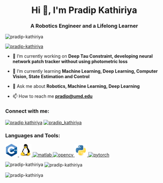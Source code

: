 <h1 align="center">Hi 👋, I'm Pradip Kathiriya</h1>
<h3 align="center">A Robotics Engineer and a Lifelong Learner</h3>

<p align="left"> <img src="https://komarev.com/ghpvc/?username=pradip-kathiriya&label=Profile%20views&color=0e75b6&style=flat" alt="pradip-kathiriya" /> </p>

<p align="left"> <a href="https://github.com/ryo-ma/github-profile-trophy"><img src="https://github-profile-trophy.vercel.app/?username=pradip-kathiriya" alt="pradip-kathiriya" /></a> </p>

- 🔭 I’m currently working on **Deep Tau Constraint, developing neural network patch tracker without using photometric loss**

- 🌱 I’m currently learning **Machine Learning, Deep Learning, Computer Vision, State Estimation and Control**

- 💬 Ask me about **Robotics, Machine Learning, Deep Learning**

- 📫 How to reach me **pradip@umd.edu**

<h3 align="left">Connect with me:</h3>
<p align="left">
<a href="https://linkedin.com/in/pradip kathiriya" target="blank"><img align="center" src="https://raw.githubusercontent.com/rahuldkjain/github-profile-readme-generator/master/src/images/icons/Social/linked-in-alt.svg" alt="pradip kathiriya" height="30" width="40" /></a>
<a href="https://www.leetcode.com/pradip_kathiriya" target="blank"><img align="center" src="https://raw.githubusercontent.com/rahuldkjain/github-profile-readme-generator/master/src/images/icons/Social/leet-code.svg" alt="pradip_kathiriya" height="30" width="40" /></a>
</p>

<h3 align="left">Languages and Tools:</h3>
<p align="left"> <a href="https://www.w3schools.com/cpp/" target="_blank" rel="noreferrer"> <img src="https://raw.githubusercontent.com/devicons/devicon/master/icons/cplusplus/cplusplus-original.svg" alt="cplusplus" width="40" height="40"/> </a> <a href="https://www.linux.org/" target="_blank" rel="noreferrer"> <img src="https://raw.githubusercontent.com/devicons/devicon/master/icons/linux/linux-original.svg" alt="linux" width="40" height="40"/> </a> <a href="https://www.mathworks.com/" target="_blank" rel="noreferrer"> <img src="https://upload.wikimedia.org/wikipedia/commons/2/21/Matlab_Logo.png" alt="matlab" width="40" height="40"/> </a> <a href="https://opencv.org/" target="_blank" rel="noreferrer"> <img src="https://www.vectorlogo.zone/logos/opencv/opencv-icon.svg" alt="opencv" width="40" height="40"/> </a> <a href="https://www.python.org" target="_blank" rel="noreferrer"> <img src="https://raw.githubusercontent.com/devicons/devicon/master/icons/python/python-original.svg" alt="python" width="40" height="40"/> </a> <a href="https://pytorch.org/" target="_blank" rel="noreferrer"> <img src="https://www.vectorlogo.zone/logos/pytorch/pytorch-icon.svg" alt="pytorch" width="40" height="40"/> </a> </p>

<p><img align="left" src="https://github-readme-stats.vercel.app/api/top-langs?username=pradip-kathiriya&show_icons=true&locale=en&layout=compact" alt="pradip-kathiriya" /></p>

<p>&nbsp;<img align="center" src="https://github-readme-stats.vercel.app/api?username=pradip-kathiriya&show_icons=true&locale=en" alt="pradip-kathiriya" /></p>

<p><img align="center" src="https://github-readme-streak-stats.herokuapp.com/?user=pradip-kathiriya&" alt="pradip-kathiriya" /></p>

